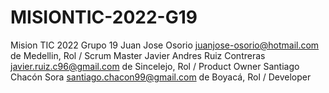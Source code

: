 # MISIONTIC-2022-G19
Mision TIC 2022 Grupo 19
Juan Jose Osorio juanjose-osorio@hotmail.com de Medellin, Rol / Scrum Master
Javier Andres Ruiz Contreras javier.ruiz.c96@gmail.com de Sincelejo, Rol / Product Owner
Santiago Chacón Sora santiago.chacon99@gmail.com de Boyacá, Rol / Developer
